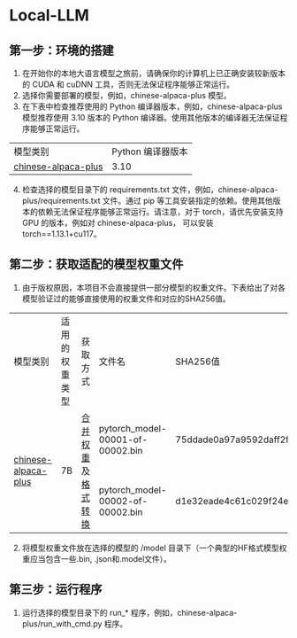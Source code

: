 # Local-LLM

## 第一步：环境的搭建

1. 在开始你的本地大语言模型之旅前，请确保你的计算机上已正确安装较新版本的 CUDA 和 cuDNN 工具，否则无法保证程序能够正常运行。
2. 选择你需要部署的模型，例如，chinese-alpaca-plus 模型。
3. 在下表中检查推荐使用的 Python 编译器版本，例如，chinese-alpaca-plus 模型推荐使用 3.10 版本的 Python 编译器。使用其他版本的编译器无法保证程序能够正常运行。

<table>
    <tr>
        <td>模型类别</td> 
        <td>Python 编译器版本</td>
    </tr>
    <tr>
        <td rowspan="2">
            <a href="https://github.com/ymcui/Chinese-LLaMA-Alpaca">chinese-alpaca-plus</a>
        </td>
        <td rowspan="2">3.10</td>
    </tr>
</table>

4. 检查选择的模型目录下的 requirements.txt 文件，例如，chinese-alpaca-plus/requirements.txt 文件。通过 pip 等工具安装指定的依赖。使用其他版本的依赖无法保证程序能够正常运行。请注意，对于 torch，请优先安装支持 GPU 的版本，例如对 chinese-alpaca-plus， 可以安装 torch==1.13.1+cu117。

## 第二步：获取适配的模型权重文件

1. 由于版权原因，本项目不会直接提供一部分模型的权重文件。下表给出了对各模型验证过的能够直接使用的权重文件和对应的SHA256值。

<table>
    <tr>
        <td>模型类别</td> 
        <td>适用的权重类型</td> 
        <td>获取方式</td> 
        <td>文件名</td> 
        <td>SHA256值</td> 
    </tr>
    <tr>
        <td rowspan="2">
            <a href="https://github.com/ymcui/Chinese-LLaMA-Alpaca">chinese-alpaca-plus</a>
        </td>
        <td rowspan="2">7B</td> 
        <td rowspan="2">
            <a href="https://github.com/ymcui/Chinese-LLaMA-Alpaca/wiki/%E5%9C%A8%E7%BA%BF%E6%A8%A1%E5%9E%8B%E5%90%88%E5%B9%B6%E4%B8%8E%E8%BD%AC%E6%8D%A2">合并权重</a>
            及
            <a href="https://github.com/ymcui/Chinese-LLaMA-Alpaca/wiki/%E6%89%8B%E5%8A%A8%E6%A8%A1%E5%9E%8B%E5%90%88%E5%B9%B6%E4%B8%8E%E8%BD%AC%E6%8D%A2">格式转换</a>
        </td>
        <td>pytorch_model-00001-of-00002.bin</td> 
        <td>75ddade0a97a9592daff2fe764d03000cf7561a7798c1fc054e6f3789fded45a</td> 
    </tr>
    <tr>
        <td>pytorch_model-00002-of-00002.bin</td> 
        <td>d1e32eade4c61c029f24e921380812fb698d8faf651944dc11b1ef61efdeffff</td> 
    </tr>
</table>

2. 将模型权重文件放在选择的模型的 /model 目录下（一个典型的HF格式模型权重应当包含一些.bin, .json和.model文件）。

## 第三步：运行程序

1. 运行选择的模型目录下的 run_* 程序，例如，chinese-alpaca-plus/run_with_cmd.py 程序。
